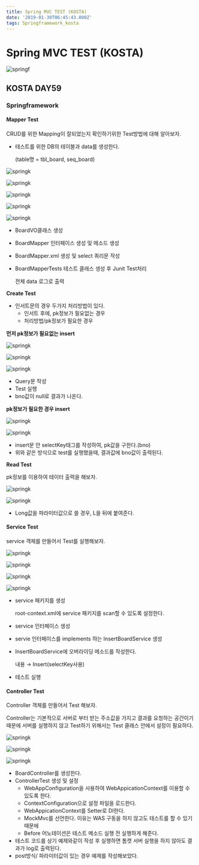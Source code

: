 ```yaml
---
title: Spring MVC TEST (KOSTA)
date: '2019-01-30T06:45:43.000Z'
tags: Springframework_kosta
---
```


# Spring MVC TEST \(KOSTA\)

![springf](../../.gitbook/assets/springframwork-logo.png)

## KOSTA DAY59

### Springframework

#### Mapper Test

CRUD를 위한 Mapping이 잘되었는지 확인하기위한 Test방법에 대해 알아보자.

* 테스트를 위한 DB의 테이블과 data를 생성한다.

  \(table명 = tbl\_board, seq\_board\)

![springk](../../.gitbook/assets/springk05-01.png)

![springk](../../.gitbook/assets/springk05-02.png)

![springk](../../.gitbook/assets/springk05-03.png)

![springk](../../.gitbook/assets/springk05-04.png)

![springk](../../.gitbook/assets/springk05-05.png)

* BoardVO클래스 생성
* BoardMapper 인터페이스 생성 및 메소드 생성
* BoardMapper.xml 생성 및 select 쿼리문 작성
* BoardMapperTests 테스트 클래스 생성 후 Junit Test처리

  전체 data 로그로 출력

**Create Test**

* 인서트문의 경우 두가지 처리방법이 있다.
  * 인서트 후에, pk정보가 필요없는 경우 
  * 처리방법/pk정보가 필요한 경우

**먼저 pk정보가 필요없는 insert**

![springk](../../.gitbook/assets/springk05-06.png)

![springk](../../.gitbook/assets/springk05-07.png)

![springk](../../.gitbook/assets/springk05-08.png)

* Query문 작성
* Test 실행
* bno값이 null로 결과가 나온다.

**pk정보가 필요한 경우 insert**

![springk](../../.gitbook/assets/springk05-09.png)

![springk](../../.gitbook/assets/springk05-10.png)

* insert문 안 selectKey태그를 작성하여, pk값을 구한다.\(bno\)
* 위와 같은 방식으로 test를 실행했을때, 결과값에 bno값이 출력된다.

**Read Test**

pk정보를 이용하여 테이터 출력을 해보자.

![springk](../../.gitbook/assets/springk05-11.png)

![springk](../../.gitbook/assets/springk05-12.png)

* Long값을 파라미터값으로 쓸 경우, L을 뒤에 붙여준다.

#### Service Test

service 객체를 만들어서 Test를 실행해보자.

![springk](../../.gitbook/assets/springk05-13.png)

![springk](../../.gitbook/assets/springk05-14.png)

![springk](../../.gitbook/assets/springk05-15.png)

![springk](../../.gitbook/assets/springk05-16.png)

* service 패키지를 생성

  root-context.xml에 service 패키지를 scan할 수 있도록 설정한다.

* service 인터페이스 생성
* servie 인터페이스를 implements 하는 InsertBoardService 생성
* InsertBoardService에 오버라이딩 메소드를 작성한다.

  내용 → Insert\(selectKey사용\)

* 테스트 실행

#### Controller Test

Controller 객체를 만들어서 Test 해보자.

Controller는 기본적으로 서버로 부터 받는 주소값을 가지고 결과를 요청하는 공간이기 때문에 서버를 실행하지 않고 Test하기 위해서는 Test 클래스 안에서 설정이 필요하다.

![springk](../../.gitbook/assets/springk05-17.png)

![springk](../../.gitbook/assets/springk05-18.png)

![springk](../../.gitbook/assets/springk05-19.png)

* BoardController를 생성한다.
* ControllerTest 생성 및 설정
  * WebAppConfiguration을 사용하여 WebAppicationContext를 이용할 수 있도록 한다.
  * ContextConfiguration으로 설정 파일을 로드한다.
  * WebAppicationContext를 Setter로 DI한다.
  * MockMvc를 선언한다. 이유는 WAS 구동을 하지 않고도 테스트를 할 수 있기 때문에
  * Before 어노테이션은 테스트 메소드 실행 전 실행하게 해준다.
* 테스트 코드를 상기 예제와같이 작성 후 실행하면 톰캣 서버 실행을 하지 않아도 결과가 log로 출력된다.
* post방식/ 파라미터값이 있는 경우 예제를 작성해보았다.

